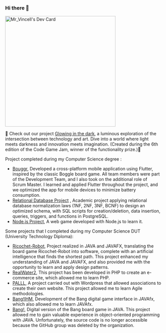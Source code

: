 ### Hi there 👋

<a href="https://app.daily.dev/mrvincell"><img src="https://api.daily.dev/devcards/v2/0AIBUfx28MljkXLQsqnje.png?r=ojs&type=default" width="356" alt="Mr_Vincell's Dev Card"/></a>

🌟 Check out our project [Glowing in the dark](https://rakowskimaelis.itch.io/glowing-in-the-dark), a luminous exploration of the intersection between technology and art. Dive into a world where light meets darkness and innovation meets imagination. (Created during the 6th edition of the Code Game Jam, winner of the functionality prize.)🌟
  
Project completed during my Computer Science degree : 
- [Bouggr](https://github.com/Akkuun/TER_L3_2023_Boggle_Mobile), Developed a cross-platform mobile application using Flutter, inspired by the classic Boggle board game. All team members were part of the Development Team, and I also took on the additional role of Scrum Master. I learned and applied Flutter throughout the project, and we optimized the app for mobile devices to minimize battery consumption.
- [Relational Database Project](https://github.com/DrHurel/projetBDD) , Academic project applying relational database normalization laws (1NF, 2NF, 3NF, BCNF) to design an optimized schema, with SQL scripts for creation/deletion, data insertion, queries, triggers, and functions in PostgreSQL.
- [Node.js Project](https://github.com/vincent-bernardon/projet_web), A web game developed with Node.js to learn it.
  
  
Some projects that I completed during my Computer Science DUT (University Technology Diploma):
- [Ricochet-Robot](https://github.com/vincent-bernardon/Ricochet-Robot), Project realized in JAVA and JAVAFX, translating the board game Ricochet-Robot into software, complete with an artificial intelligence that finds the shortest path. This project enhanced my understanding of JAVA and JAVAFX, and also provided me with the opportunity to learn and apply design patterns.
- [RealWater2](https://github.com/vincent-bernardon/RealWater2), This project has been developed in PHP to create an e-commerce site, which allowed me to learn PHP.
- [PALLL](https://webinfo.iutmontp.univ-montp2.fr/~lemeyeurr/wordpress/), A project carried out with Wordpress that allowed associations to create their own website. This project allowed me to learn Agile methodologies.
- [Bang!IHM](https://github.com/IUTInfoMontp-M2105/projetihm-BernardonBravoBurnichonGregoire), Development of the Bang digital game interface in JAVAfx, which also allowed me to learn JAVAfx.
- [Bang!](https://github.com/IUTInfoMontp-M2103/projetbang-bernardonburnichonbravogregoire), Digital version of the Bang board game in JAVA. This project allowed me to gain valuable experience in object-oriented programming with JAVA. Unfortunately, the source code is no longer accessible because the GitHub group was deleted by the organization.

<!--
**vincent-bernardon/vincent-bernardon** is a ✨ _special_ ✨ repository because its `README.md` (this file) appears on your GitHub profile.

Here are some ideas to get you started:

- 🔭 I’m currently working on ...
- 🌱 I’m currently learning ...
- 👯 I’m looking to collaborate on ...
- 🤔 I’m looking for help with ...
- 💬 Ask me about ...
- 📫 How to reach me: ...
- 😄 Pronouns: ...
- ⚡ Fun fact: ...
-->
